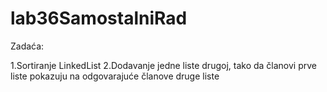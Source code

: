 # lab36SamostalniRad

Zadaća:

1.Sortiranje LinkedList
2.Dodavanje jedne liste drugoj, tako da članovi prve liste pokazuju na odgovarajuće članove druge liste
